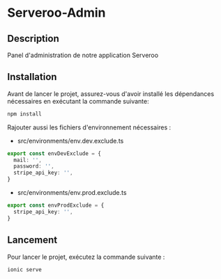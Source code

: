 # Serveroo-Admin

## Description

Panel d'administration de notre application Serveroo

## Installation

Avant de lancer le projet, assurez-vous d'avoir installé les dépendances nécessaires en exécutant la commande suivante:

```bash
npm install
```

Rajouter aussi les fichiers d'environnement nécessaires :
- src/environments/env.dev.exclude.ts

```typescript
export const envDevExclude = {
  mail: '',
  password: '',
  stripe_api_key: '',
}
```

- src/environments/env.prod.exclude.ts

```typescript
export const envProdExclude = {
  stripe_api_key: '',
}
```

## Lancement

Pour lancer le projet, exécutez la commande suivante :

```bash
ionic serve
```
